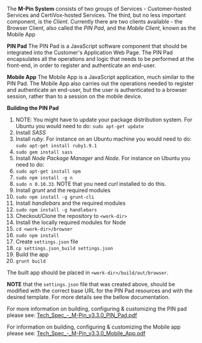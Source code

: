 The **M-Pin System** consists of two groups of Services - Customer-hosted Services and CertiVox-hosted Services.
The third, but no less important component, is the *Client*. Currently there are two clients available - the Browser Client, also called the *PIN Pad*, and the *Mobile Client*, known as the Mobile App

**PIN Pad**
The PIN Pad is a JavaScript software component that should be integrated into the Customer's Application Web Page. The PIN Pad encapsulates all the operations and logic that needs to be performed at the front-end, in order to register and authenticate an end-user.

**Mobile App**
The Mobile App is a JavaScript application, much similar to the PIN Pad. The Mobile App also carries out the operations needed to register and authenticate an end-user, but the user is authenticated to a browser session, rather than to a session on the mobile device.

**Building the PIN Pad**
1. NOTE: You might have to update your package distribution system. For Ubuntu you would need to do: `sudo apt-get update`
2. Install *SASS*
  1. Install *ruby*. For instance on an Ubuntu machine you would need to do: `sudo apt-get install ruby1.9.1`
  2. `sudo gem install sass`
3. Install *Node Package Manager* and *Node*. For instance on Ubuntu you need to do:
  1. `sudo apt-get install npm`
  2. `sudo npm install -g n`
3. `sudo n 0.10.33`. NOTE that you need *curl* installed to do this.
  4. Install *grunt* and the required modules
  1. `sudo npm install -g grunt-cli`
5. Install *handlebars* and the required modules
  1. `sudo npm install -g handlebars`
6. Checkout/Clone the repository to `<work-dir>`
7. Install the locally required modules for Node
  1. `cd <work-dir>/browser`
  2. `sudo npm install`
8. Create `settings.json` file
  1. `cp settings.json_build settings.json`
9. Build the app
  1. `grunt build`

The built app should be placed in `<work-dir>/build/out/browser`.

**NOTE** that the `settings.json` file that was created above, should be modified with the correct base URL for the PIN Pad resources and with the desired template. For more details see the bellow documentation.

For more information on building, configuring & customizing the PIN pad please see:
[Tech_Spec_-_M-Pin_v3.3.0_PIN_Pad.pdf](/Tech_Spec_-_M-Pin_v3.3.0_PIN_Pad.pdf)

For information on building, configuring & customizing the Mobile app please see:
[Tech_Spec_-_M-Pin_v3.3.0_Mobile_App.pdf](/Tech_Spec_-_M-Pin_v3.3.0_Mobile_App.pdf)
